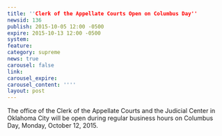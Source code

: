 ```yaml
---
title: ''Clerk of the Appellate Courts Open on Columbus Day''
newsid: 136
publish: 2015-10-05 12:00 -0500
expire: 2015-10-13 12:00 -0500
system: 
feature: 
category: supreme
news: true
carousel: false
link: 
carousel_expire: 
carousel_content: ''''
layout: post
---
```

<p>The office of the Clerk of the Appellate Courts and the Judicial Center in Oklahoma City will be open during regular business hours on Columbus Day, Monday, October 12, 2015. </p>